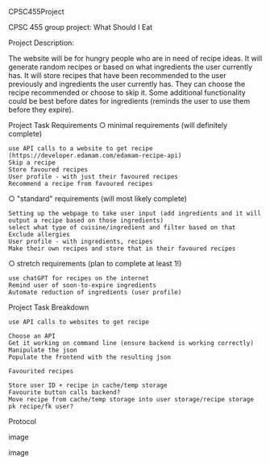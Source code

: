 CPSC455Project

CPSC 455 group project: What Should I Eat

Project Description:

The website will be for hungry people who are in need of recipe ideas. It will generate random recipes or based on what ingredients the user currently has. It will store recipes that have been recommended to the user previously and ingredients the user currently has. They can choose the recipe recommended or choose to skip it. Some additional functionality could be best before dates for ingredients (reminds the user to use them before they expire).

Project Task Requirements ○ minimal requirements (will definitely complete)

    use API calls to a website to get recipe (https://developer.edamam.com/edamam-recipe-api)
    Skip a recipe
    Store favoured recipes
    User profile - with just their favoured recipes
    Recommend a recipe from favoured recipes

○ "standard" requirements (will most likely complete)

    Setting up the webpage to take user input (add ingredients and it will output a recipe based on those ingredients)
    select what type of cuisine/ingredient and filter based on that
    Exclude allergies
    User profile - with ingredients, recipes
    Make their own recipes and store that in their favoured recipes

○ stretch requirements (plan to complete at least 1!)

    use chatGPT for recipes on the internet
    Remind user of soon-to-expire ingredients
    Automate reduction of ingredients (user profile)

Project Task Breakdown

    use API calls to websites to get recipe

    Choose an API
    Get it working on command line (ensure backend is working correctly)
    Manipulate the json
    Populate the frontend with the resulting json

    Favourited recipes

    Store user ID + recipe in cache/temp storage
    Favourite button calls backend?
    Move recipe from cache/temp storage into user storage/recipe storage pk recipe/fk user?

Protocol

image

image